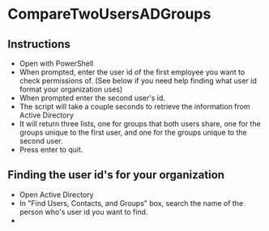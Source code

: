 # CompareTwoUsersADGroups

## Instructions
- Open with PowerShell
- When prompted, enter the user id of the first employee you want to check permissions of. (See below if you need help finding what user id format your organization uses)
- When prompted enter the second user's id.
- The script will take a couple seconds to retrieve the information from Active Directory
- It will return three lists, one for groups that both users share, one for the groups unique to the first user, and one for the groups unique to the second user.
- Press enter to quit.


## Finding the user id's for your organization
- Open Active Directory
- In "Find Users, Contacts, and Groups" box, search the name of the person who's user id you want to find.
- 
